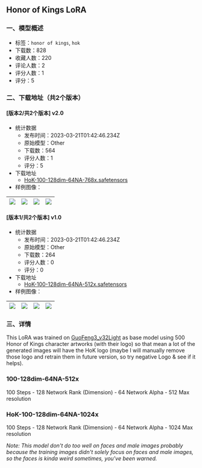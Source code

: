 ## Honor of Kings LoRA
### 一、模型概述

- 标签：`honor of kings`, `hok`
- 下载数：828
- 收藏人数：220
- 评论人数：2
- 评分人数：1
- 评分：5

### 二、下载地址（共2个版本）

#### [版本2/共2个版本] v2.0

- 统计数据
  - 发布时间：2023-03-21T01:42:46.234Z
  - 原始模型：Other
  - 下载数：564
  - 评分人数：1
  - 评分：5
- 下载地址
  - [HoK-100-128dim-64NA-768x.safetensors](https://civitai.com/api/download/models/26458)
- 样例图像：

| <img src="https://image.civitai.com/xG1nkqKTMzGDvpLrqFT7WA/e83daefb-8abd-432c-b77f-4e16eb485e00/width=450/291640.jpeg" /> | <img src="https://image.civitai.com/xG1nkqKTMzGDvpLrqFT7WA/a4dcfe01-2ce6-4b62-f698-6185ebae7800/width=450/291641.jpeg" /> | <img src="https://image.civitai.com/xG1nkqKTMzGDvpLrqFT7WA/04aa55e5-c7cd-4049-f3ce-cef477feba00/width=450/291639.jpeg" /> | <img src="https://image.civitai.com/xG1nkqKTMzGDvpLrqFT7WA/3857e75c-d657-4f86-374d-91a6ed1b8300/width=450/291638.jpeg" /> |
| ---- | ---- | ---- | ---- |

#### [版本1/共2个版本] v1.0

- 统计数据
  - 发布时间：2023-03-21T01:42:46.234Z
  - 原始模型：Other
  - 下载数：264
  - 评分人数：0
  - 评分：0
- 下载地址
  - [HoK-100-128dim-64NA-512x.safetensors](https://civitai.com/api/download/models/25416)
- 样例图像：

| <img src="https://image.civitai.com/xG1nkqKTMzGDvpLrqFT7WA/16fb439d-ad65-483d-63f0-bdc2db92c600/width=450/279001.jpeg" /> | <img src="https://image.civitai.com/xG1nkqKTMzGDvpLrqFT7WA/9b175567-293f-4481-a4a9-1bfde6d21a00/width=450/279273.jpeg" /> | <img src="https://image.civitai.com/xG1nkqKTMzGDvpLrqFT7WA/b11fd18c-b783-4eec-247a-fbc71bc5ae00/width=450/279104.jpeg" /> | <img src="https://image.civitai.com/xG1nkqKTMzGDvpLrqFT7WA/d74c1e3a-9ac8-45e7-4d64-e25747319e00/width=450/279002.jpeg" /> |
| ---- | ---- | ---- | ---- |


### 三、详情
<p>This LoRA was trained on <a target="_blank" rel="ugc" href="https://civitai.com/models/10415">GuoFeng3_v32Light</a> as base model using 500 Honor of Kings character artworks (with their logo) so that mean a lot of the generated images will have the HoK logo (maybe I will manually remove those logo and retrain them in future version, so try negative Logo &amp; see if it helps).</p><h3><strong>100-128dim-64NA-512x</strong></h3><p>100 Steps - 128 Network Rank (Dimension) - 64 Network Alpha - 512 Max resolution</p><h3>HoK-100-128dim-64NA-1024x</h3><p>100 Steps - 128 Network Rank (Dimension) - 64 Network Alpha - 1024 Max resolution</p><p></p><p><em>Note: This model don't do too well on faces and male images probably because the training images didn't solely focus on faces and male images, so the faces is kinda weird sometimes, you've been warned.</em></p>